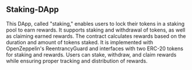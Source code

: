 ## Staking-DApp
This DApp, called "staking," enables users to lock their tokens in a staking pool to earn rewards. It supports staking and withdrawal of tokens, as well as claiming earned rewards. The contract calculates rewards based on the duration and amount of tokens staked. It is implemented with OpenZeppelin's ReentrancyGuard and interfaces with two ERC-20 tokens for staking and rewards. Users can stake, withdraw, and claim rewards while ensuring proper tracking and distribution of rewards.
